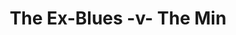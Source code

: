 ---
year: "1999"
serialNumber: "0236" 
game: "The Ex-Blues"
title: "The Ex-Blues -v- The Min"
gameLocation: ""
gameDate: ""
result: ""
resultType: ""
type: "game"
---